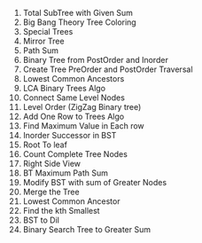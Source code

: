 1. Total SubTree with Given Sum 
2. Big Bang Theory Tree Coloring 
3. Special Trees 
4. Mirror Tree 
5. Path Sum 
6. Binary Tree from PostOrder and Inorder 
7. Create Tree PreOrder and PostOrder Traversal 
8. Lowest Common Ancestors 
9. LCA Binary Trees Algo 
10. Connect Same Level Nodes 
11. Level Order (ZigZag Binary tree) 
12. Add One Row to Trees Algo 
13. Find Maximum Value in Each row 
14. Inorder Successor in BST 
15. Root To leaf 
16. Count Complete Tree Nodes 
17. Right Side View 
18. BT Maximum Path Sum 
19. Modify BST with sum of Greater Nodes 
20. Merge the Tree 
21. Lowest Common Ancestor 
22. Find the kth Smallest 
23. BST to Dil 
24. Binary Search Tree to Greater Sum 